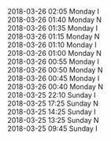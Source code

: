 2018-03-26 02:05 Monday  I  
2018-03-26 01:40 Monday  N  
2018-03-26 01:35 Monday  I  
2018-03-26 01:15 Monday  N  
2018-03-26 01:10 Monday  I  
2018-03-26 01:00 Monday  N  
2018-03-26 00:55 Monday  I  
2018-03-26 00:50 Monday  N  
2018-03-26 00:45 Monday  I  
2018-03-26 00:40 Monday  N  
2018-03-25 22:10 Sunday  I  
2018-03-25 17:25 Sunday  N  
2018-03-25 14:25 Sunday  I  
2018-03-25 13:25 Sunday  N  
2018-03-25 09:45 Sunday  I  
